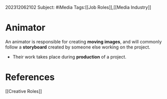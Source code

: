 202312062102
Subject: #iMedia
Tags:[[Job Roles]],[[Media Industry]]

# Animator

An animator is responsible for creating **moving images**, and will commonly follow a **storyboard** created by someone else working on the project. 

- Their work takes place during **production** of a project.

# **References**

[[Creative Roles]]

